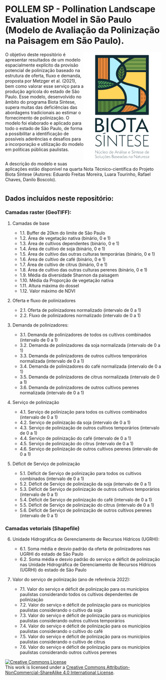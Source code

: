 # POLLEM SP - Pollination Landscape Evaluation Model in São Paulo (Modelo de Avaliação da Polinização na Paisagem em São Paulo).

<img align="right" width="250"  src="biotasintese.png">
O objetivo deste repositório é apresentar resultados de um modelo espacialmente explícito da provisão potencial de polinização baseado na estrutura de oferta, fluxo e demanda, proposta por Metzger et al. (2021), bem como valorar esse serviço para a produção agrícola do estado de São Paulo. Esse modelo, desenvolvido no âmbito do programa Biota Síntese, supera muitas das deficiências das abordagens tradicionais ao estimar o fornecimento de polinização. O modelo foi elaborado e aplicado para todo o estado de São Paulo, de forma a possibilitar a identificação de possíveis aderências e desafios para a incorporação e utilização do modelo em políticas públicas paulistas.

##
A descrição do modelo e suas aplicações estão disponível na quarta Nota Técnico-científica do Projeto Biota Síntese (Autores: Eduardo Freitas Moreira, Luara Tourinho, Rafael Chaves, Danilo Boscolo).
# 


## Dados incluídos neste repositório:
### Camadas raster (GeoTIFF):
1.	Camadas de base
    - 1.1.	Buffer de 20km do limite de São Paulo
    - 1.2.	Área de vegetação nativa (binário, 0 e 1)
    - 1.3.	Área de cultivos dependentes (binário, 0 e 1)
    - 1.4.	Área de cultivo de soja (binário, 0 e 1)
    - 1.5.	Área de cultivo das outras culturas temporárias (binário, 0 e 1)
    - 1.6.	Área de cultivo de café (binário, 0 e 1)
    - 1.7.	Área de cultivo de citrus (binário, 0 e 1)
    - 1.8.	Área de cultivo das outras culturas perenes (binário, 0 e 1)
    - 1.9.	Média da diversidade Shannon da paisagem
    - 1.10.	Média da Proporção de vegetação nativa
    - 1.11.	Altura máxima do dossel
    - 1.12.	Valor máximo de NDVI

2.	Oferta e fluxo de polinizadores
    - 2.1.	Oferta de polinizadores normalizado (intervalo de 0 a 1)
    - 2.2.	Fluxo de polinizadores normalizado (intervalo de 0 a 1)

3.	Demanda de polinizadores:
    - 3.1.	Demanda de polinizadores de todos os cultivos combinados (intervalo de 0 a 1)
    - 3.2.	Demanda de polinizadores da soja normalizada (intervalo de 0 a 1)
    - 3.3.	Demanda de polinizadores de outros cultivos temporários normalizada (intervalo de 0 a 1)
    - 3.4.	Demanda de polinizadores do café normalizada (intervalo de 0 a 1)
    - 3.5.	Demanda de polinizadores de citrus normalizada (intervalo de 0 a 1)
    - 3.6.	Demanda de polinizadores de outros cultivos perenes normalizada (intervalo de 0 a 1)

4.	Serviço de polinização
    - 4.1.	Serviço de polinização para todos os cultivos combinados (intervalo de 0 a 1)
    - 4.2.	Serviço de polinização da soja (intervalo de 0 a 1)
    - 4.3.	Serviço de polinização de outros cultivos temporários (intervalo de 0 a 1)
    - 4.4.	Serviço de polinização do café (intervalo de 0 a 1)
    - 4.5.	Serviço de polinização do citrus (intervalo de 0 a 1)
    - 4.6.	Serviço de polinização de outros cultivos perenes (intervalo de 0 a 1)

5.	Déficit de Serviço de polinização
    - 5.1.	Déficit de Serviço de polinização para todos os cultivos combinados (intervalo de 0 a 1)
    - 5.2.	Déficit de Serviço de polinização da soja (intervalo de 0 a 1)
    - 5.3.	Déficit de Serviço de polinização de outros cultivos temporários (intervalo de 0 a 1)
    - 5.4.	Déficit de Serviço de polinização do café (intervalo de 0 a 1)
    - 5.5.	Déficit de Serviço de polinização do citrus (intervalo de 0 a 1)
    - 5.6.	Déficit de Serviço de polinização de outros cultivos perenes (intervalo de 0 a 1)

### Camadas vetoriais (Shapefile)
6.	Unidade Hidrográfica de Gerenciamento de Recursos Hídricos (UGRHI):
    - 6.1.	Soma média e desvio padrão da oferta de polinizadores nas UGRHI do estado de São Paulo
    - 6.2.	Soma média e desvio padrão do serviço e déficit de polinização nas Unidade Hidrográfica de Gerenciamento de Recursos Hídricos (UGRHI) do estado de São Paulo

7.	Valor do serviço de polinização (ano de referência 2022):
    - 7.1.	Valor do serviço e déficit de polinização para os municípios paulistas considerando todos os cultivos dependentes de polinização
    - 7.2.	Valor do serviço e déficit de polinização para os municípios paulistas considerando o cultivo da soja
    - 7.3.	Valor do serviço e déficit de polinização para os municípios paulistas considerando outros cultivos temporários
    - 7.4.	Valor do serviço e déficit de polinização para os municípios paulistas considerando o cultivo do café
    - 7.5.	Valor do serviço e déficit de polinização para os municípios paulistas considerando o cultivo de citrus
    - 7.6.	Valor do serviço e déficit de polinização para os municípios paulistas considerando outros cultivos perenes


[![Creative Commons License](https://i.creativecommons.org/l/by-nc-sa/4.0/88x31.png)](http://creativecommons.org/licenses/by-nc-sa/4.0/)  
This work is licensed under a [Creative Commons Attribution-NonCommercial-ShareAlike 4.0 International License](http://creativecommons.org/licenses/by-nc-sa/4.0/).

